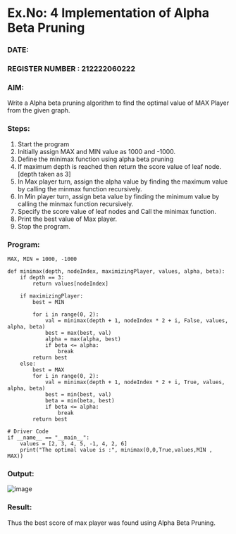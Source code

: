 # Ex.No: 4   Implementation of Alpha Beta Pruning 
### DATE:                                                                            
### REGISTER NUMBER : 212222060222 
### AIM: 
Write a Alpha beta pruning algorithm to find the optimal value of MAX Player from the given graph.
### Steps:
1. Start the program
2. Initially  assign MAX and MIN value as 1000 and -1000.
3.  Define the minimax function  using alpha beta pruning
4.  If maximum depth is reached then return the score value of leaf node. [depth taken as 3]
5.  In Max player turn, assign the alpha value by finding the maximum value by calling the minmax function recursively.
6.  In Min player turn, assign beta value by finding the minimum value by calling the minmax function recursively.
7.  Specify the score value of leaf nodes and Call the minimax function.
8.  Print the best value of Max player.
9.  Stop the program. 

### Program:
```
MAX, MIN = 1000, -1000 

def minimax(depth, nodeIndex, maximizingPlayer, values, alpha, beta):
    if depth == 3:
        return values[nodeIndex] 
 
    if maximizingPlayer: 
        best = MIN
        
        for i in range(0, 2):
            val = minimax(depth + 1, nodeIndex * 2 + i, False, values, alpha, beta) 
            best = max(best, val) 
            alpha = max(alpha, best)
            if beta <= alpha:
                break
        return best
    else:
        best = MAX
        for i in range(0, 2):
            val = minimax(depth + 1, nodeIndex * 2 + i, True, values, alpha, beta) 
            best = min(best, val) 
            beta = min(beta, best)
            if beta <= alpha:
                break
        return best 
 
# Driver Code 
if __name__ == "__main__":
    values = [2, 3, 4, 5, -1, 4, 2, 6]
    print("The optimal value is :", minimax(0,0,True,values,MIN , MAX))
```








### Output:

![image](https://github.com/user-attachments/assets/93277ad3-c5bb-4ef9-a037-49f578b6714c)


### Result:
Thus the best score of max player was found using Alpha Beta Pruning.
